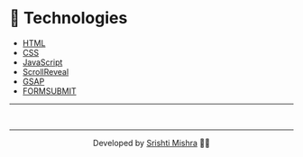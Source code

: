 
</br>

# 🚀 Technologies

- [HTML](https://www.w3schools.com/html/)
- [CSS](https://www.w3schools.com/css/)
- [JavaScript](https://developer.mozilla.org/en-US/docs/Web/JavaScript)
- [ScrollReveal](https://scrollrevealjs.org/)
- [GSAP](https://greensock.com/gsap/)
- [FORMSUBMIT](https://formsubmit.co/)

---

<br/>



---



<p align="center"> Developed by <a href="https://www.linkedin.com/in/srishti-mishra-49221a1a4/">Srishti Mishra</a> ✌🏼</p>
